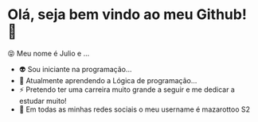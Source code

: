 <!-- ### Hi There! 👋
-->
<!--
**mazarottoo/mazarottoo** is a ✨ _special_ ✨ repository because its `README.md` (this file) appears on your GitHub profile.

Here are some ideas to get you started:

- 🔭 I’m currently working on ...
- 🌱 I’m currently learning ...
- 👯 I’m looking to collaborate on ...
- 🤔 I’m looking for help with ...
- 💬 Ask me about ...
- 📫 How to reach me: ...
- 😄 Pronouns: ...
- ⚡ Fun fact: ...
-->

# Olá, seja bem vindo ao meu Github! 👋

😝 Meu nome é Julio e ...

- 👽 Sou iniciante na programação...
- 🧐 Atualmente aprendendo a Lógica de programação...
- ⚡ Pretendo ter uma carreira muito grande a seguir e me dedicar a estudar muito!
- 🤗 Em todas as minhas redes sociais o meu username é mazarottoo S2


